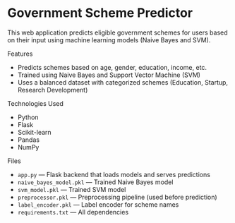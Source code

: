 # Government Scheme Predictor

This web application predicts eligible government schemes for users based on their input using machine learning models (Naive Bayes and SVM).

Features

- Predicts schemes based on age, gender, education, income, etc.
- Trained using Naive Bayes and Support Vector Machine (SVM)
- Uses a balanced dataset with categorized schemes (Education, Startup, Research Development)

Technologies Used

- Python
- Flask
- Scikit-learn
- Pandas
- NumPy

Files

- `app.py` — Flask backend that loads models and serves predictions
- `naive_bayes_model.pkl` — Trained Naive Bayes model
- `svm_model.pkl` — Trained SVM model
- `preprocessor.pkl` — Preprocessing pipeline (used before prediction)
- `label_encoder.pkl` — Label encoder for scheme names
- `requirements.txt` — All dependencies

   

